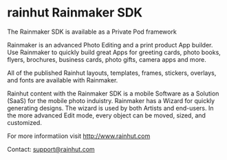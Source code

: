 # rainhut Rainmaker SDK 

The Rainmaker SDK is available as a Private Pod framework

Rainmaker is an advanced Photo Editing and a print product App builder. Use Rainmaker to quickly build great Apps for greeting cards, photo books, flyers, brochures, business cards, photo gifts, camera apps and more.

All of the published Rainhut layouts, templates, frames, stickers, overlays, and fonts are available with Rainmaker. 

Rainhut content with the Rainmaker SDK is a mobile Software as a Solution (SaaS) for the mobile photo induistry. Rainmaker has a Wizard for quickly generating designs. The wizard is used by both Artists and end-users. In the more advanced Edit mode, every object can be moved, sized, and customized.   

For more informatiion visit http://www.rainhut.com

Contact: support@rainhut.com
